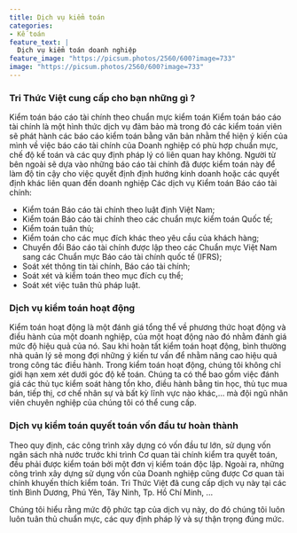```yaml
---
title: Dịch vụ kiểm toán
categories:
- Kế toán
feature_text: |
  Dịch vụ kiểm toán doanh nghiệp
feature_image: "https://picsum.photos/2560/600?image=733"
image: "https://picsum.photos/2560/600?image=733"
---
```


### Tri Thức Việt cung cấp cho bạn những gì ?

Kiểm toán báo cáo tài chính theo chuẩn mực kiểm toán
Kiểm toán báo cáo tài chính là một hình thức dịch vụ đảm bảo mà trong đó các kiểm toán viên sẽ phát hành các báo cáo kiểm toán bằng văn bản nhằm thể hiện ý kiến của mình về việc báo cáo tài chính của Doanh nghiệp có phù hợp chuẩn mực, chế độ kế toán và các quy định pháp lý có liên quan hay không. Người từ bên ngoài sẽ dựa vào những báo cáo tài chính đã được kiểm toán này để làm độ tin cậy cho việc quyết định định hướng kinh doanh hoặc các quyết định khác liên quan đến doanh nghiệp
Các dịch vụ Kiểm toán Báo cáo tài chính:
* Kiểm toán Báo cáo tài chính theo luật định Việt Nam;
* Kiểm toán Báo cáo tài chính theo các chuẩn mực kiểm toán Quốc tế;
* Kiểm toán tuân thủ;
* Kiểm toán cho các mục đích khác theo yêu cầu của khách hàng;
* Chuyển đổi Báo cáo tài chính được lập theo các Chuẩn mực Việt Nam sang các Chuẩn mực Báo cáo tài chính quốc tế (IFRS);
* Soát xét thông tin tài chính, Báo cáo tài chính;
* Soát xét và kiểm toán theo mục đích cụ thể;
* Soát xét việc tuân thủ pháp luật.

### Dịch vụ kiểm toán hoạt động

Kiểm toán hoạt động là một đánh giá tổng thể về phương thức hoạt động và điều hành của một doanh nghiệp, của một hoạt động nào đó nhằm đánh giá mức độ hiệu quả của nó. Sau khi hoàn tất kiểm toán hoạt động, bình thường nhà quản lý sẽ mong đợi những ý kiến tư vấn để nhằm nâng cao hiệu quả trong công tác điều hành. Trong kiểm toán hoạt động, chúng tôi không chỉ giới hạn xem xét dưới góc độ kế toán. Chúng ta có thể bao gồm việc đánh giá các thủ tục kiểm soát hàng tồn kho, điều hành bằng tin học, thủ tục mua bán, tiếp thị, cơ chế nhân sự và bất kỳ lĩnh vực nào khác,…  mà đội ngũ nhân viên chuyên nghiệp của chúng tôi có thể cung cấp.

### Dịch vụ kiểm toán quyết toán vốn đầu tư hoàn thành

Theo quy định, các công trình xây dựng có vốn đầu tư lớn, sử dụng vốn ngân sách nhà nước trước khi trình Cơ quan tài chính kiểm tra quyết toán, đều phải được kiểm toán bởi một đơn vị kiểm toán độc lập. Ngoài ra, những công trình xây dựng sử dụng vốn của Doanh nghiệp cũng được Cơ quan tài chính khuyến thích kiểm toán. Tri Thức Việt đã cung cấp dịch vụ này tại các tỉnh Bình Dương, Phú Yên, Tây Ninh, Tp. Hồ Chí Minh, ...

Chúng tôi hiểu rằng mức độ phức tạp của dịch vụ này, do đó chúng tôi luôn luôn tuân thủ chuẩn mực, các quy định pháp lý và sự thận trọng đúng mức.
